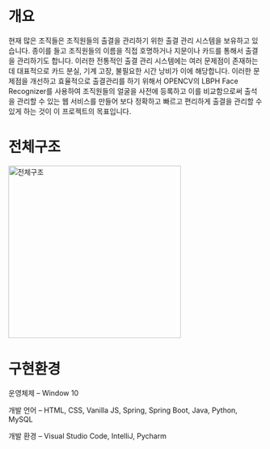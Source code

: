 # 개요


현재 많은 조직들은 조직원들의 출결을 관리하기 위한 출결 관리 시스템을 보유하고 있습니다. 종이를 들고 조직원들의 이름을 직접 호명하거나 지문이나 카드를 통해서 출결을 관리하기도 합니다. 이러한 전통적인 출결 관리 시스템에는 여러 문제점이 존재하는데 대표적으로 카드 분실, 기계 고장, 불필요한 시간 낭비가 이에 해당합니다. 이러한 문제점을 개선하고 효율적으로 출결관리를 하기 위해서 OPENCV의 LBPH Face Recognizer를 사용하여 조직원들의 얼굴을 사전에 등록하고 이를 비교함으로써 출석을 관리할 수 있는 웹 서비스를 만들어 보다 정확하고 빠르고 편리하게 출결을 관리할 수 있게 하는 것이 이 프로젝트의 목표입니다.
 
# 전체구조

<img width="341" alt="전체구조" src="https://user-images.githubusercontent.com/62278458/155885221-243b669f-6b70-4755-a748-0342bbfeb12f.png">

# 구현환경

운영체제  – Window 10

개발 언어 – HTML, CSS, Vanilla JS, Spring, Spring Boot, Java, Python, MySQL

개발 환경 – Visual Studio Code, IntelliJ, Pycharm
